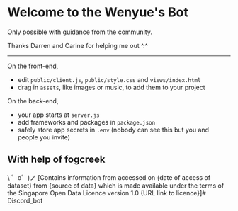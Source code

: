 Welcome to the Wenyue's Bot
=========================
Only possible with guidance from the community. 

Thanks Darren and Carine for helping me out ^.^

------------

On the front-end,
- edit `public/client.js`, `public/style.css` and `views/index.html`
- drag in `assets`, like images or music, to add them to your project

On the back-end,
- your app starts at `server.js`
- add frameworks and packages in `package.json`
- safely store app secrets in `.env` (nobody can see this but you and people you invite)


With help of fogcreek
-------------------

\ ゜o゜)ノ
[Contains information from  accessed on {date of access of dataset} from {source of data} which is made available under the terms of the Singapore Open Data Licence version 1.0 {URL link to licence}]#   D i s c o r d _ b o t  
 